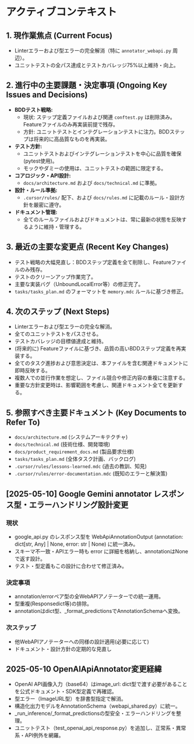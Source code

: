 # アクティブコンテキスト

## 1. 現作業焦点 (Current Focus)
- Linterエラーおよび型エラーの完全解消（特に `annotator_webapi.py` 周辺）。
- ユニットテストの全パス達成とテストカバレッジ75%以上維持・向上。

## 2. 進行中の主要課題・決定事項 (Ongoing Key Issues and Decisions)
- **BDDテスト戦略:**
    - 現状: ステップ定義ファイルおよび関連 `conftest.py` は削除済み。Featureファイルのみ再実装前提で残存。
    - 方針: ユニットテストとインテグレーションテストに注力。BDDステップは将来的に高品質なものを再実装。
- **テスト方針:**
    - ユニットテストおよびインテグレーションテストを中心に品質を確保 (pytest使用)。
    - モックやダミーの使用は、ユニットテストの範囲に限定する。
- **コアロジック・API設計:**
    - `docs/architecture.md` および `docs/technical.md` に準拠。
- **設計・ルール準拠:**
    - `.cursor/rules/` 配下、および `docs/rules.md` に記載のルール・設計方針を厳密に遵守。
- **ドキュメント管理:**
    - 全てのルールファイルおよびドキュメントは、常に最新の状態を反映するように維持・管理する。

## 3. 最近の主要な変更点 (Recent Key Changes)
- テスト戦略の大幅見直し：BDDステップ定義を全て削除し、Featureファイルのみ残存。
- テストのクリーンアップ作業完了。
- 主要な実装バグ（UnboundLocalError等）の修正完了。
- `tasks/tasks_plan.md` のフォーマットを `memory.mdc` ルールに基づき修正。

## 4. 次のステップ (Next Steps)
- Linterエラーおよび型エラーの完全な解消。
- 全てのユニットテストをパスさせる。
- テストカバレッジの目標値達成と維持。
- (将来的に) Featureファイルに基づき、品質の高いBDDステップ定義を再実装する。
- 全てのタスク進捗および意思決定は、本ファイルを含む関連ドキュメントに即時反映する。
- 複数人での並行作業を想定し、ファイル競合や修正内容の重複に注意する。
- 重要な方針変更時は、影響範囲を考慮し、関連ドキュメント全てを更新する。

## 5. 参照すべき主要ドキュメント (Key Documents to Refer To)
- `docs/architecture.md` (システムアーキテクチャ)
- `docs/technical.md` (技術仕様、開発環境)
- `docs/product_requirement_docs.md` (製品要求仕様)
- `tasks/tasks_plan.md` (全体タスク計画、バックログ)
- `.cursor/rules/lessons-learned.mdc` (過去の教訓、知見)
- `.cursor/rules/error-documentation.mdc` (既知のエラーと解決策)

## [2025-05-10] Google Gemini annotator レスポンス型・エラーハンドリング設計変更

### 現状
- google_api.py のレスポンス型を WebApiAnnotationOutput (annotation: dict[str, Any] | None, error: str | None) に統一済み。
- スキーマ不一致・APIエラー時も error に詳細を格納し、annotationはNoneで返す設計。
- テスト・型定義もこの設計に合わせて修正済み。

### 決定事項
- annotation/errorペア型の全WebAPIアノテーターでの統一運用。
- 型重複(Responsedict等)の排除。
- annotationはdict型、_format_predictionsでAnnotationSchemaへ変換。

### 次ステップ
- 他WebAPIアノテーターへの同様の設計適用(必要に応じて)
- ドキュメント・設計方針の定期的な見直し

## 2025-05-10 OpenAIApiAnnotator変更経緯

- OpenAI API画像入力（base64）はimage_url: dict型で渡す必要があることを公式ドキュメント・SDK型定義で再確認。
- 型エラー（ImageURL型）を辞書型指定で解消。
- 構造化出力モデルをAnnotationSchema（webapi_shared.py）に統一。
- _run_inference/_format_predictionsの型安全・エラーハンドリングを整理。
- ユニットテスト（test_openai_api_response.py）を追加し、正常系・異常系・API例外を網羅。
